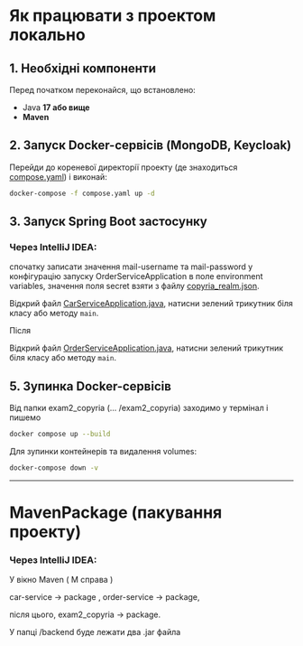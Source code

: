 # Як працювати з проектом локально

## 1. Необхідні компоненти

Перед початком переконайся, що встановлено:

- Java **17 або вище**
- **Maven**

## 2. Запуск Docker-сервісів (MongoDB, Keycloak)

Перейди до кореневої директорії проекту (де знаходиться [compose.yaml](compose.yaml)) і виконай:

```bash
docker-compose -f compose.yaml up -d
```

## 3. Запуск Spring Boot застосунку

### Через IntelliJ IDEA:

спочатку записати значення mail-username та mail-password у конфігурацію запуску OrderServiceApplication в поле environment variables,
значення поля secret взяти з файлу [copyria_realm.json](order_service/misc/keycloak/copyria_realm.json).

Відкрий
файл [CarServiceApplication.java](car_service/src/main/java/org/copyria2/car_service/CarServiceApplication.java),
натисни зелений трикутник біля класу або методу `main`.

Після

Відкрий
файл [OrderServiceApplication.java](order_service/src/main/java/org/copyria2/order_service/OrderServiceApplication.java),
натисни зелений трикутник біля класу або методу `main`.

## 5. Зупинка Docker-сервісів

Від папки exam2_copyria (... /exam2_copyria) заходимо у термінал і пишемо
```bash
docker compose up --build 
```

Для зупинки контейнерів та видалення volumes:

```bash
docker-compose down -v
```
---

# MavenPackage (пакування проекту)

### Через IntelliJ IDEA:

У вікно Maven ( M справа )

car-service -> package ,  order-service -> package,

після цього, exam2_copyria -> package. 

У папці /backend буде лежати два .jar файла

